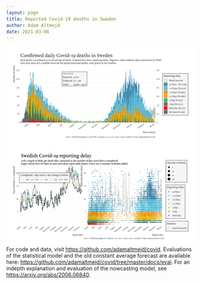 ```yaml
---
layout: page
title: Reported Covid-19 deaths in Sweden
author: Adam Altmejd
date: 2021-03-06
---
```


![Graph of Swedish Covid-19 deaths with reporting delay.](deaths_lag_sweden_2021-03-06.png "Swedish Covid-19 deaths.")
![Graph of Swedish Covid-19 reporting delay in daily deaths.](lag_trend_sweden_2021-03-06.png "Trend in Swedish Covid-19 mortality reporting delay.")
For code and data, visit <https://github.com/adamaltmejd/covid>.
Evaluations of the statistical model and the old constant average forecast are available here: <https://github.com/adamaltmejd/covid/tree/master/docs/eval>.
For an indepth explanation and evaluation of the nowcasting model, see <https://arxiv.org/abs/2006.06840>.
